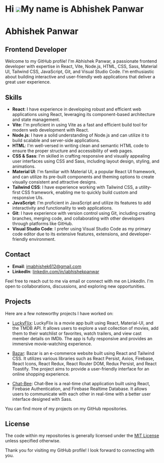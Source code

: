 Hi ![](https://user-images.githubusercontent.com/18350557/176309783-0785949b-9127-417c-8b55-ab5a4333674e.gif)My name is Abhishek Panwar
=======================================================================================================================================
# Abhishek Panwar
## Frontend Developer

Welcome to my GitHub profile! I'm Abhishek Panwar, a passionate frontend developer with expertise in React, Vite, Node.js, HTML, CSS, Sass, Material UI, Tailwind CSS, JavaScript, Git, and Visual Studio Code. I'm enthusiastic about building interactive and user-friendly web applications that deliver a great user experience.

## Skills

- **React**: I have experience in developing robust and efficient web applications using React, leveraging its component-based architecture and state management.
- **Vite**: I'm proficient in using Vite as a fast and efficient build tool for modern web development with React.
- **Node.js**: I have a solid understanding of Node.js and can utilize it to build scalable and server-side applications.
- **HTML**: I'm well-versed in writing clean and semantic HTML code to ensure the proper structure and accessibility of web pages.
- **CSS & Sass**: I'm skilled in crafting responsive and visually appealing user interfaces using CSS and Sass, including layout design, styling, and animations.
- **Material UI**: I'm familiar with Material UI, a popular React UI framework, and can utilize its pre-built components and theming options to create visually consistent and attractive designs.
- **Tailwind CSS**: I have experience working with Tailwind CSS, a utility-first CSS framework, enabling me to quickly build custom and responsive UIs.
- **JavaScript**: I'm proficient in JavaScript and utilize its features to add interactivity and functionality to web applications.
- **Git**: I have experience with version control using Git, including creating branches, merging code, and collaborating with other developers through platforms like GitHub.
- **Visual Studio Code**: I prefer using Visual Studio Code as my primary code editor due to its extensive features, extensions, and developer-friendly environment.

## Contact

- **Email**: [imabhishek612@gmail.com](mailto:imabhishek612@gmail.com)
- **LinkedIn**: [linkedin.com/in/iabhishekpanwar](https://www.linkedin.com/in/iabhishekpanwar)

Feel free to reach out to me via email or connect with me on LinkedIn. I'm open to collaborations, discussions, and exploring new opportunities.

## Projects

Here are a few noteworthy projects I have worked on:

- [LuckyFlix](https://github.com/iAbhishekPanwar/luckyflix): LuckyFlix is a movie app built using React, Material-UI, and the TMDB API. It allows users to explore a vast collection of movies, add them to their watchlist or favorites, watch trailers, and view cast member details on IMDb. The app is fully responsive and provides an immersive movie-watching experience.

- [Bazar](https://github.com/iAbhishekPanwar/bazar): Bazar is an e-commerce website built using React and Tailwind CSS. It utilizes various libraries such as React Persist, Axios, Firebase, React Icons, React Redux, React Router DOM, Redux Persist, and React Toastify. The project aims to provide a user-friendly interface for an online shopping experience.

- [Chat-Bee](https://github.com/iAbhishekPanwar/chat-bee): Chat-Bee is a real-time chat application built using React, Firebase Authentication, and Firebase Realtime Database. It allows users to communicate with each other in real-time with a better user interface designed with Sass.

You can find more of my projects on my GitHub repositories.


## License

The code within my repositories is generally licensed under the [MIT License](LICENSE) unless specified otherwise.

Thank you for visiting my GitHub profile! I look forward to connecting with you.

